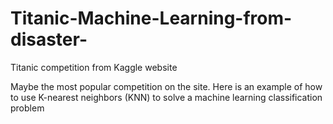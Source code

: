 # Titanic-Machine-Learning-from-disaster-
Titanic competition from Kaggle website

 Maybe the most popular competition on the site.
 Here is an example of how to use K-nearest neighbors (KNN) to solve a machine learning classification problem
